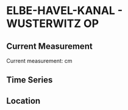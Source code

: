 # ELBE-HAVEL-KANAL - WUSTERWITZ OP

## Current Measurement

Current measurement: <Value topic="rivers/pegel-online/EHK/WUSTERWITZ_OP/measurementValue"/> cm

## Time Series

<TimeSeries topic="rivers/pegel-online/EHK/WUSTERWITZ_OP/measurementValue" period="week" />

## Location

<WorldMap>
  <Marker lat="52.39427216936532" lon="12.356118651827487" labelTopic="rivers/pegel-online/EHK/WUSTERWITZ_OP" />
</WorldMap>

